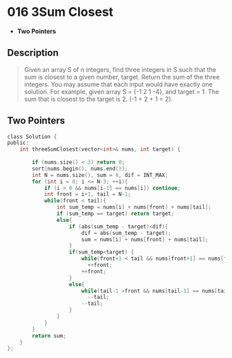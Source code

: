# 016 3Sum Closest

- **Two Pointers**

## Description
> Given an array S of n integers, find three integers in S such that the sum is closest to a given number, target. Return the sum of the three integers. You may assume that each input would have exactly one solution.
> For example,
> given array S = {-1 2 1 -4}, and target = 1.
> The sum that is closest to the target is 2. (-1 + 2 + 1 = 2).


## Two Pointers

```c
class Solution {
public:
    int threeSumClosest(vector<int>& nums, int target) {
        
        if (nums.size() < 3) return 0;
        sort(nums.begin(), nums.end());
        int N = nums.size(), sum = 0, dif = INT_MAX;
        for (int i = 0; i <= N-3; ++i){
            if (i > 0 && nums[i-1] == nums[i]) continue;
            int front = i+1, tail = N-1;
            while(front < tail){
                int sum_temp = nums[i] + nums[front] + nums[tail];
                if (sum_temp == target) return target;
                else{
                    if (abs(sum_temp - target)<dif){
                        dif = abs(sum_temp - target);
                        sum = nums[i] + nums[front] + nums[tail];
                    }
                    if(sum_temp<target) {
                        while(front+1 < tail && nums[front+1] == nums[front]) 
                          ++front;
                        ++front;
                    }
                    else{
                        while(tail-1 >front && nums[tail-1] == nums[tail]) 
                          --tail;
                        --tail;
                    }
                }
            }
        }
        return sum;
    }
};
```


